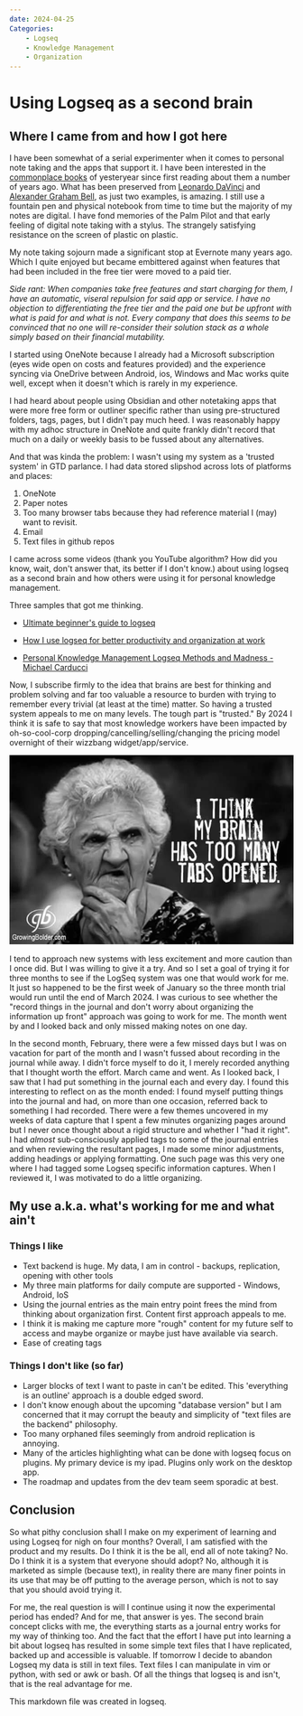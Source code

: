 ```yaml
---
date: 2024-04-25
Categories:
    - Logseq
    - Knowledge Management
    - Organization
---
```


# Using Logseq as a second brain

## Where I came from and how I got here

I have been somewhat of a serial experimenter when it comes to personal note taking and the apps that support it.  I have been interested in the [commonplace books](https://en.wikipedia.org/wiki/Commonplace_book) of yesteryear since first reading about them a number of years ago.  What has been preserved from [Leonardo DaVinci](https://archive.org/details/noteboo00leon/page/n7/mode/2up) and [Alexander Graham Bell](https://www.loc.gov/resource/magbell.25300102/?sp=13&st=image), as just two examples, is amazing. I still use a fountain pen and physical notebook from time to time but the majority of my notes are digital.  I have fond memories of the Palm Pilot and that early feeling of digital note taking with a stylus.  The strangely satisfying resistance on the screen of plastic on plastic.

My note taking sojourn made a significant stop at Evernote many years ago.  Which I quite enjoyed but became embittered against when features that had been included in the free tier were moved to a paid tier.  

*Side rant: When companies take free features and start charging for them, I have an automatic, viseral repulsion for said app or service.  I have no objection to differentiating the free tier and the paid one but be upfront with what is paid for and what is not.  Every company that does this seems to be convinced that no one will re-consider their solution stack as a whole simply based on their financial mutability.*

I started using OneNote because I already had a Microsoft subscription (eyes wide open on costs and features provided) and the experience syncing via OneDrive between Android, ios, Windows and Mac works quite well, except when it doesn't which is rarely in my experience.

I had heard about people using Obsidian and other notetaking apps that were more free form or outliner specific rather than using pre-structured folders, tags, pages, but I didn't pay much heed.  I was reasonably happy with my adhoc structure in OneNote and quite frankly didn't record that much on a daily or weekly basis to be fussed about any alternatives.  

And that was kinda the problem: I wasn't using my system as a 'trusted system' in GTD parlance.  I had data stored slipshod across lots of platforms and places:

1. OneNote
2. Paper notes
3. Too many browser tabs because they had reference material I (may) want to revisit.
4. Email
5. Text files in github repos

I came across some videos (thank you YouTube algorithm? How did you know, wait, don't answer that, its better if I don't know.) about using logseq as a second brain and how others were using it for personal knowledge management.  

Three samples that got me thinking.

- [Ultimate beginner's guide to logseq](https://youtu.be/asEesjv0kTs?si=mIyW700BBZJv0EHO)

- [How I use logseq for better productivity and organization at work](https://youtu.be/pS5fyFWsZT4?si=epS_vhdRZrQ5pFMP)

- [Personal Knowledge Management Logseq Methods and Madness - Michael Carducci](https://youtu.be/qWQD2leCpCQ?si=Xa7nu0Kv5KuZWmVo)


Now, I subscribe firmly to the idea that brains are best for thinking and problem solving and far too valuable a resource to burden with trying to remember every trivial (at least at the time) matter.  So having a trusted system appeals to me on many levels.  The tough part is "trusted."  By 2024 I think it is safe to say that most knowledge workers have been impacted by oh-so-cool-corp dropping/cancelling/selling/changing the pricing model overnight of their wizzbang widget/app/service.

![](/images/brain-tabs.jpg)

I tend to approach new systems with less excitement and more caution than I once did.  But I was willing to give it a try.  And so I set a goal of trying it for three months to see if the LogSeq system was one that would work for me.  It just so happened to be the first week of January so the three month trial would run until the end of March 2024.  I was curious to see whether the "record things in the journal and don't worry about organizing the information up front" approach was going to work for me.  The month went by and I looked back and only missed making notes on one day.

In the second month, February, there were a few missed days but I was on vacation for part of the month and I wasn't fussed about recording in the journal while away.  I didn't force myself to do it, I merely recorded anything that I thought worth the effort.
March came and went.  As I looked back, I saw that I had put something in the journal each and every day.  I found this interesting to reflect on as the month ended: I found myself putting things into the journal and had, on more than one occasion, referred back to something I had recorded.
There were a few themes uncovered in my weeks of data capture that I spent a few minutes organizing pages around but I never once thought about a rigid structure and whether I "had it right".  I had *almost* sub-consciously applied tags to some of the journal entries and when reviewing the resultant pages, I made some minor adjustments, adding headings or applying formatting.  One such page was this very one where I had tagged some Logseq specific information captures.  When I reviewed it, I was motivated to do a little organizing.

## My use a.k.a. what's working for me and what ain't

### Things I like
- Text backend is huge.  My data, I am in control - backups, replication, opening with other tools
- My three main platforms for daily compute are supported - Windows, Android, IoS
- Using the journal entries as the main entry point frees the mind from thinking about organization first.  Content first approach appeals to me.
- I think it is making me capture more "rough" content for my future self to access and maybe organize or maybe just have available via search.
- Ease of creating tags

### Things I don't like (so far)
- Larger blocks of text I want to paste in can't be edited.  This 'everything is an outline' approach is a double edged sword.
- I don't know enough about the upcoming "database version" but I am concerned that it may corrupt the beauty and simplicity of "text files are the backend" philosophy.
- Too many orphaned files seemingly from android replication is annoying.
- Many of the articles highlighting what can be done with logseq focus on plugins.  My primary device is my ipad.  Plugins only work on the desktop app.
- The roadmap and updates from the dev team seem sporadic at best.

## Conclusion

So what pithy conclusion shall I make on my experiment of learning and using Logseq for nigh on four months?  Overall, I am satisfied with the product and my results.  Do I think it is the be all, end all of note taking?  No.  Do I think it is a system that everyone should adopt? No, although it is marketed as simple (because text), in reality there are many finer points in its use that may be off putting to the average person, which is not to say that you should avoid trying it.  

For me, the real question is will I continue using it now the experimental period has ended? And for me, that answer is yes.  The second brain concept clicks with me, the everything starts as a journal entry works for my way of thinking too.  And the fact that the effort I have put into learning a bit about logseq has resulted in some simple text files that I have replicated, backed up and accessible is valuable.  If tomorrow I decide to abandon Logseq my data is still in text files.  Text files I can manipulate in vim or python, with sed or awk or bash.  Of all the things that logseq is and isn't, that is the real advantage for me.

This markdown file was created in logseq.
